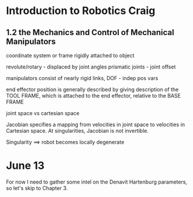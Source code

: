 # Introduction to Robotics Craig

## 1.2 the Mechanics and Control of Mechanical Manipulators

coordinate system or frame rigidly attached to object

revolute/rotary - displaced by joint angles
prismatic joints - joint offset

manipulators consist of nearly rigid links, 
DOF - indep pos vars

end effector position is generally described by giving description of the TOOL FRAME, which is attached to the end effector, relative to the BASE FRAME

joint space vs cartesian space

Jacobian specifies a mapping from velocities in joint space to velocities in Cartesian space.
At singularities, Jacobian is not invertible.

Singularity ==> robot becomes locally degenerate

# June 13 

For now I need to gather some intel on the Denavit Hartenburg parameters, so let's skip to Chapter 3. 


